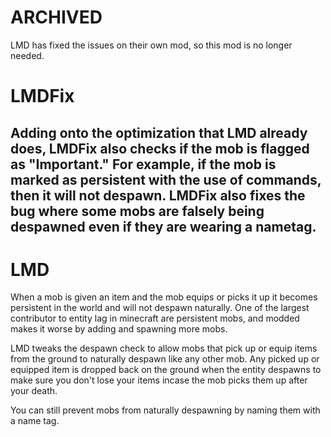 # ARCHIVED
LMD has fixed the issues on their own mod, so this mod is no longer needed.

# LMDFix

Adding onto the optimization that LMD already does, LMDFix also checks if the mob is flagged as "Important." For example, if the mob is marked as persistent with the use of commands, then it will not despawn. LMDFix also fixes the bug where some mobs are falsely being despawned even if they are wearing a nametag.
--------------------------------------------------
# LMD

When a mob is given an item and the mob equips or picks it up it becomes persistent in the world and will not despawn naturally. One of the largest contributor to entity lag in minecraft are persistent mobs, and modded makes it worse by adding and spawning more mobs.

LMD tweaks the despawn check to allow mobs that pick up or equip items from the ground to naturally despawn like any other mob. Any picked up or equipped item is dropped back on the ground when the entity despawns to make sure you don't lose your items incase the mob picks them up after your death.

You can still prevent mobs from naturally despawning by naming them with a name tag.
